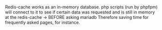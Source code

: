 
Redis-cache works as an in-memory database. php scripts (run by phpfpm) will connect to it to see
if certain data was requested and is still in memory at the redis-cache -> BEFORE asking mariadb
Therefore saving time for frequently asked pages, for instance.

